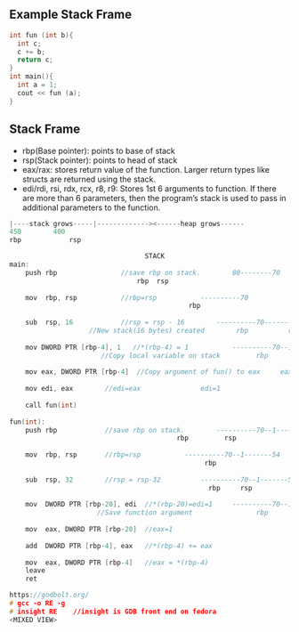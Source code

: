 ## Example Stack Frame
```c
int fun (int b){
  int c;
  c += b;
  return c;
}
int main(){
  int a = 1;
  cout << fun (a);
}
```

## Stack Frame
 - rbp(Base pointer): points to base of stack
 - rsp(Stack pointer): points to head of stack
 - eax/rax: stores return value of the function. Larger return types like structs are returned using the stack.
 - edi/rdi, rsi, rdx, rcx, r8, r9: Stores 1st 6 arguments to function. If there are more than 6 parameters, then the program’s stack is used to pass in additional parameters to the function.
```c
|----stack grows-----|-------------><------heap grows------
450		   400
rbp     	   rsp

								  STACK
main:
    push rbp		        //save rbp on stack. 		80--------70			//Function prologue/Preemble
								rbp	 rsp
									
    mov  rbp, rsp	        //rbp=rsp			----------70			//Function prologue/Preemble
			    					         rbp
			    							 
    sub  rsp, 16	        //rsp = rsp - 16		----------70----------54	//Function prologue/Preemble
			        //New stack(16 bytes) created	 	 rbp	      rsp
		
    mov DWORD PTR [rbp-4], 1   //*(rbp-4) = 1			----------70--1-------54
    			       //Copy local variable on stack		  rbp	      rsp
			       
    mov eax, DWORD PTR [rbp-4]  //Copy argument of fun() to eax		eax=1
    
    mov edi, eax		//edi=eax				edi=1
    
    call fun(int)
	
fun(int):
    push rbp			//save rbp on stack. 		----------70--1-------54	//Function prologue/Preemble
     									  rbp	      rsp
									  
    mov  rbp, rsp		//rbp=rsp			----------70--1-------54	//Function prologue/Preemble
    										     rbp
										     
    sub  rsp, 32		//rsp = rsp-32			----------70--1-------54------22	//Function prologue/Preemble
    										      rbp     rsp
										      
    mov  DWORD PTR [rbp-20], edi  //*(rbp-20)=edi=1		----------70--1-------54--1----22
    				  //Save function argument			      rbp      rsp
    
    mov  eax, DWORD PTR [rbp-20]  //eax=1
    
    add  DWORD PTR [rbp-4], eax	  //*(rbp-4) += eax
    
    mov  eax, DWORD PTR [rbp-4]	  //eax = *(rbp-4)
    leave
    ret

https://godbolt.org/
# gcc -o RE -g
# insight RE	//insight is GDB front end on fedora
<MIXED VIEW>
```
